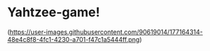 # Yahtzee-game!
 
(https://user-images.githubusercontent.com/90619014/177164314-48e4c8f8-4fc1-4230-a701-f47c1a5444ff.png)
